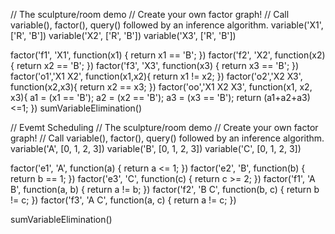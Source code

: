 
// The sculpture/room demo
// Create your own factor graph!
// Call variable(), factor(), query() followed by an inference algorithm.
variable('X1', ['R', 'B'])
variable('X2', ['R', 'B'])
variable('X3', ['R', 'B'])

factor('f1', 'X1', function(x1) {
  return x1 == 'B';
})
factor('f2', 'X2', function(x2) {
  return x2 == 'B';
})
factor('f3', 'X3', function(x3) {
  return x3 == 'B';
})
factor('o1','X1 X2', function(x1,x2){
  return x1 != x2;
})
factor('o2','X2 X3', function(x2,x3){
  return x2 == x3;
})
factor('oo','X1 X2 X3', function(x1, x2, x3){
  a1 = (x1 == 'B');
  a2 = (x2 == 'B');
  a3 = (x3 == 'B');
  return (a1+a2+a3)<=1;
})
sumVariableElimination()

    
    
// Evemt Scheduling
// The sculpture/room demo
// Create your own factor graph!
// Call variable(), factor(), query() followed by an inference algorithm.
variable('A', [0, 1, 2, 3])
variable('B', [0, 1, 2, 3])
variable('C', [0, 1, 2, 3])

factor('e1', 'A', function(a) {
  return a <= 1;
})
factor('e2', 'B', function(b) {
  return b == 1;
})
factor('e3', 'C', function(c) {
  return c >= 2;
})
factor('f1', 'A B', function(a, b) {
  return a != b;
})
factor('f2', 'B C', function(b, c) {
  return b != c;
})
factor('f3', 'A C', function(a, c) {
  return a != c;
})

sumVariableElimination()
